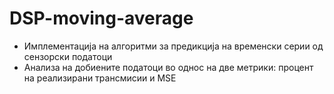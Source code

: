 # DSP-moving-average
- Имплементација на алгоритми за предикција на временски серии од сензорски податоци 
- Анализа на добиените податоци во однос на две метрики: процент на реализирани трансмисии и MSE
